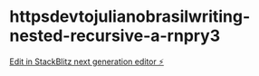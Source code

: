 # httpsdevtojulianobrasilwriting-nested-recursive-a-rnpry3

[Edit in StackBlitz next generation editor ⚡️](https://stackblitz.com/~/github.com/isaaaaaaaaaa/httpsdevtojulianobrasilwriting-nested-recursive-a-rnpry3)